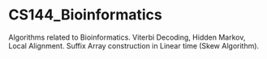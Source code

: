 # CS144_Bioinformatics
Algorithms related to Bioinformatics. Viterbi Decoding, Hidden Markov, Local Alignment. Suffix Array construction in Linear time (Skew Algorithm).
